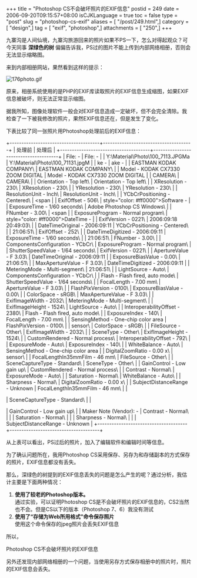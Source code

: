 +++
title = "Photoshop CS不会破坏照片的EXIF信息"
postid = 249
date = 2006-09-20T09:15:57+08:00
isCJKLanguage = true
toc = false
type = "post"
slug = "photoshop-cs-exif"
aliases = [ "/post/249.html",]
category = [ "design",]
tag = [ "exif", "photoshop",]
attachments = [ "250",]
+++


九寨沟是人间仙境，九寨沟旅游回来的照片如果不PS一下，怎么对得起观众？可今天同事
**深绿色的树**
偏偏告诉我，PS过的图片不能上传到内部网络相册，否则会无法显示缩略图。

来到内部相册网站，果然看到这样的提示：

![176photo.gif](/uploads/2006/09/176photo.gif)

原来，相册系统使用的是PHP的EXIF库读取照片的EXIF信息生成缩图，如果EXIF信息被破坏，则无法正常显示缩图。

据我所知，图像处理软件一般会对EXIF信息造成一定破坏，但不会完全清除。我检查了一下被我修改的照片，果然EXIF信息还在，但是发生了变化。

下表比较了同一张照片用Photoshop处理前后的EXIF信息：<!--more-->

+--------------------------------------+--------------------------------------+
| 处理前                               | 处理后                               |
+--------------------------------------+--------------------------------------+
| File: -                              | File: -                              |
| Y:\\Material\\Photo\\100\_7113.JPGMa | Y:\\Material\\Photo\\100\_71131.jpgM |
| ke -                                 | ake -                                |
| EASTMAN KODAK COMPANY\               | EASTMAN KODAK COMPANY\               |
|  Model - KODAK CX7330 ZOOM DIGITAL   |  Model - KODAK CX7330 ZOOM DIGITAL   |
| CAMERA\                              | CAMERA\                              |
|  Orientation - Top left\             |  Orientation - Top left\             |
|  XResolution - 230\                  |  XResolution - 230\                  |
|  YResolution - 230\                  |  YResolution - 230\                  |
|  ResolutionUnit - Inch\              |  ResolutionUnit - Inch\              |
|  YCbCrPositioning - Centered\        |  <span                               |
|  ExifOffset - 506\                   | style="color: #ff0000">Software -    |
|  ExposureTime - 1/60 seconds\        | Adobe Photoshop CS Windows</span>\   |
|  FNumber - 3.00\                     |  <span                               |
|  ExposureProgram - Normal program\   | style="color: #ff0000">DateTime -    |
|  ExifVersion - 0221\                 | 2006:09:18 20:49:03</span>\          |
|  DateTimeOriginal - 2006:09:11       |  YCbCrPositioning - Centered\        |
| 21:06:51\                            |  ExifOffset - 252\                   |
|  DateTimeDigitized - 2006:09:11      |  ExposureTime - 1/60 seconds\        |
| 21:06:51\                            |  FNumber - 3.00\                     |
|  ComponentsConfiguration - YCbCr\    |  ExposureProgram - Normal program\   |
|  ShutterSpeedValue - 1/64 seconds\   |  ExifVersion - 0221\                 |
|  ApertureValue - F 3.03\             |  DateTimeOriginal - 2006:09:11       |
|  ExposureBiasValue - 0.00\           | 21:06:51\                            |
|  MaxApertureValue - F 3.03\          |  DateTimeDigitized - 2006:09:11      |
|  MeteringMode - Multi-segment\       | 21:06:51\                            |
|  LightSource - Auto\                 |  ComponentsConfiguration - YCbCr\    |
|  Flash - Flash fired, auto mode\     |  ShutterSpeedValue - 1/64 seconds\   |
|  FocalLength - 7.00 mm\              |  ApertureValue - F 3.03\             |
|  FlashPixVersion - 0100\             |  ExposureBiasValue - 0.00\           |
|  ColorSpace - sRGB\                  |  MaxApertureValue - F 3.03\          |
|  ExifImageWidth - 2032\              |  MeteringMode - Multi-segment\       |
|  ExifImageHeight - 1524\             |  LightSource - Auto\                 |
|  InteroperabilityOffset - 2380\      |  Flash - Flash fired, auto mode\     |
|  ExposureIndex - 140\                |  FocalLength - 7.00 mm\              |
|  SensingMethod - One-chip color area |  FlashPixVersion - 0100\             |
| sensor\                              |  ColorSpace - sRGB\                  |
|  FileSource - Other\                 |  ExifImageWidth - 2032\              |
|  SceneType - Other\                  |  ExifImageHeight - 1524\             |
|  CustomRendered - Normal process\    |  InteroperabilityOffset - 792\       |
|  ExposureMode - Auto\                |  ExposureIndex - 140\                |
|  WhiteBalance - Auto\                |  SensingMethod - One-chip color area |
|  DigitalZoomRatio - 0.00 x\          | sensor\                              |
|  FocalLengthIn35mmFilm - 46 mm\      |  FileSource - Other\                 |
|  SceneCaptureType - Standard\        |  SceneType - Other\                  |
|  GainControl - Low gain up\          |  CustomRendered - Normal process\    |
|  Contrast - Normal\                  |  ExposureMode - Auto\                |
|  Saturation - Normal\                |  WhiteBalance - Auto\                |
|  Sharpness - Normal\                 |  DigitalZoomRatio - 0.00 x\          |
|  SubjectDistanceRange - Unknown      |  FocalLengthIn35mmFilm - 46 mm\      |
| </p>                                 |  SceneCaptureType - Standard\        |
| <p>                                  |  GainControl - Low gain up\          |
| Maker Note (Vendor): -               |  Contrast - Normal\                  |
|                                      |  Saturation - Normal\                |
|                                      |  Sharpness - Normal\                 |
|                                      |  SubjectDistanceRange - Unknown      |
+--------------------------------------+--------------------------------------+

从上表可以看出，PS过后的照片，加入了编辑软件和编辑时间等信息。

为了确认问题所在，我用Photoshop
CS采用保存、另存为和存储副本的方式保存的照片，EXIF信息都没有丢失。

那么，深绿色的树提到的EXIF信息丢失的问题是怎么产生的呢？通过分析，我估计主要是下面两种情况：

1.  **使用了较老的Photoshop版本。**  
    通过实验，可以证明Photoshop
    CS是不会破坏照片的EXIF信息的，CS2当然也不会。但是CS以下的版本（Photoshop
    7、6）我没有测试
2.  **使用了“存储为Web所用格式”命令保存照片**  
    使用这个命令保存的jpeg照片会丢失EXIF信息

所以，

Photoshop CS不会破坏照片的EXIF信息

另外还发现内部网络相册的一个问题，当使用另存方式保存相册中的照片时，照片的EXIF信息会丢失。

